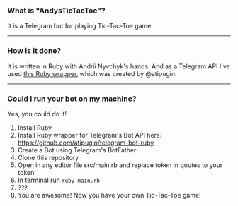 ### What is "AndysTicTacToe"?

It is a Telegram bot for playing Tic-Tac-Toe game.

---

### How is it done?

It is written in Ruby with Andrii Nyvchyk's hands. And as a Telegram API I've used [this Ruby wrapper](https://github.com/atipugin/telegram-bot-ruby), which was created by @atipugin.

---

### Could I run your bot on my machine?

Yes, you could do it!

1. Install Ruby
1. Install Ruby wrapper for Telegram's Bot API here: https://github.com/atipugin/telegram-bot-ruby
1. Create a Bot using Telegram's BotFather
1. Clone this repository
1. Open in any editor file src/main.rb and replace token in qoutes to your token
1. In terminal run ```ruby main.rb```
1. ???
1. You are awesome! Now you have your own Tic-Tac-Toe game!

